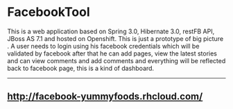 FacebookTool
============

This is a web application based on Spring 3.0, Hibernate 3.0, restFB API, JBoss AS 7.1 and hosted on Openshift. This is just a prototype of big picture . A user needs to login using his facebook credentials which will be validated by facebook after that he can add pages,  view the latest stories and can view comments and add comments and everything will be reflected back to facebook page, this is a kind of dashboard.

-------------------------------------------
http://facebook-yummyfoods.rhcloud.com/
-------------------------------------------
